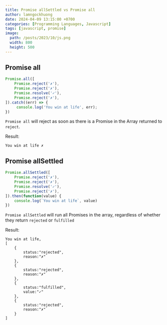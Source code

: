 ```yaml
---
title: Promise allSettled vs Promise all
author: lamngockhuong
date: 2024-04-09 13:15:00 +0700
categories: [Programming Languages, Javascript]
tags: [javascript, promise]
image:
  path: /posts/2023/10/js.png
  width: 800
  height: 500
---
```


## Promise all

```javascript
Promise.all([
    Promise.reject('✗'),
    Promise.reject('✗'),
    Promise.resolve('✓'),
    Promise.reject('✗'),
]).catch((err) => {
     console.log('You win at life', err);
})
```

`Promise all` will reject as soon as there is a Promise in the Array returned to `reject`.

Result:

```
You win at life ✗
```

## Promise allSettled

```javascript
Promise.allSettled([
    Promise.reject('✗'),
    Promise.reject('✗'),
    Promise.resolve('✓'),
    Promise.reject('✗'),
]).then(function(value) {
    console.log(`You win at life`, value)
})
```

`Promise allSettled` will run all Promises in the array, regardless of whether they return `rejected` or `fulfilled`

Result:

```
You win at life,
[
    {
        status:"rejected",
        reason:"✗"
    },
    {
        status:"rejected",
        reason:"✗"
    },
    {
        status:"fulfilled",
        value:"✓"
    },
    {
        status:"rejected",
        reason:"✗"
    }
]
```
